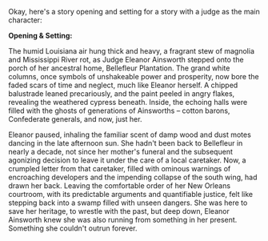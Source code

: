Okay, here's a story opening and setting for a story with a judge as the main character:

**Opening & Setting:**

The humid Louisiana air hung thick and heavy, a fragrant stew of magnolia and Mississippi River rot, as Judge Eleanor Ainsworth stepped onto the porch of her ancestral home, Bellefleur Plantation. The grand white columns, once symbols of unshakeable power and prosperity, now bore the faded scars of time and neglect, much like Eleanor herself. A chipped balustrade leaned precariously, and the paint peeled in angry flakes, revealing the weathered cypress beneath.  Inside, the echoing halls were filled with the ghosts of generations of Ainsworths – cotton barons, Confederate generals, and now, just her.

Eleanor paused, inhaling the familiar scent of damp wood and dust motes dancing in the late afternoon sun. She hadn't been back to Bellefleur in nearly a decade, not since her mother's funeral and the subsequent agonizing decision to leave it under the care of a local caretaker. Now, a crumpled letter from that caretaker, filled with ominous warnings of encroaching developers and the impending collapse of the south wing, had drawn her back.  Leaving the comfortable order of her New Orleans courtroom, with its predictable arguments and quantifiable justice, felt like stepping back into a swamp filled with unseen dangers. She was here to save her heritage, to wrestle with the past, but deep down, Eleanor Ainsworth knew she was also running from something in her present.  Something she couldn't outrun forever.
